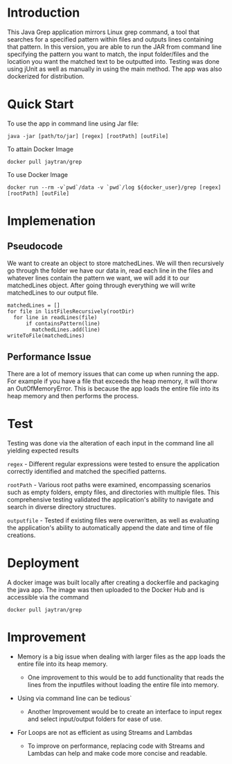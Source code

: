 # Introduction

This Java Grep application mirrors Linux grep command, a tool that searches for a specified pattern within files and outputs lines containing that pattern. In this version, you are able to run the JAR from command line specifying the pattern you want to match, the input folder/files and the location you want the matched text to be outputted into. Testing was done using jUnit as well as manually in using the main method. The app was also dockerized for distribution.

# Quick Start

To use the app in command line using Jar file:

`java -jar [path/to/jar] [regex] [rootPath] [outFile]`

To attain Docker Image

`docker pull jaytran/grep`

To use Docker Image

`` docker run --rm -v`pwd`/data -v `pwd`/log ${docker_user}/grep [regex] [rootPath] [outFile]  ``

# Implemenation

## Pseudocode

We want to create an object to store matchedLines. We will then recursively go through the folder we have our data in, read each line in the files and whatever lines contain the pattern we want, we will add it to our matchedLines object. After going through everything we will write matchedLines to our output file.

```
matchedLines = []
for file in listFilesRecursively(rootDir)
  for line in readLines(file)
      if containsPattern(line)
        matchedLines.add(line)
writeToFile(matchedLines)
```

## Performance Issue

There are a lot of memory issues that can come up when running the app. For example if you have a file that exceeds the heap memory, it will thorw an OutOfMemoryError. This is because the app loads the entire file into its heap memory and then performs the process.

# Test

Testing was done via the alteration of each input in the command line all yielding expected results

`regex` - Different regular expressions were tested to ensure the application correctly identified and matched the specified patterns.

`rootPath` - Various root paths were examined, encompassing scenarios such as empty folders, empty files, and directories with multiple files. This comprehensive testing validated the application's ability to navigate and search in diverse directory structures.

`outputfile` - Tested if existing files were overwritten, as well as evaluating the application's ability to automatically append the date and time of file creations.

# Deployment

A docker image was built locally after creating a dockerfile and packaging the java app. The image was then uploaded to the Docker Hub and is accessible via the command

`docker pull jaytran/grep`

# Improvement

- Memory is a big issue when dealing with larger files as the app loads the entire file into its heap memory.

  - One improvement to this would be to add functionality that reads the lines from the inputfiles without loading the entire file into memory.

- Using via command line can be tedious`

  - Another Improvement would be to create an interface to input regex and select input/output folders for ease of use.

- For Loops are not as efficient as using Streams and Lambdas

  - To improve on performance, replacing code with Streams and Lambdas can help and make code more concise and readable.
